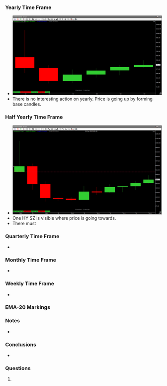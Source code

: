 

### Yearly Time Frame
- ![](_attachments/Pasted%20image%2020240421151814.png)
- There is no interesting action on yearly. Price is going up by forming base candles.
### Half Yearly Time Frame
- ![](_attachments/Pasted%20image%2020240424081525.png)
- One HY SZ is visible where price is going towards.
- There must 
### Quarterly Time Frame
- 
### Monthly Time Frame
- 
### Weekly Time Frame
- 
### EMA-20 Markings

### Notes
- 
### **Conclusions**
- 
### **Questions**
1. 

